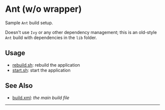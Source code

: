 # Ant (w/o wrapper)
Sample `Ant` build setup.

Doesn't use `Ivy` or any other dependency management; this is an old-style `Ant` build with dependencies in the `lib` folder.

## Usage
* [rebuild.sh](/rebuild.sh): rebuild the application
* [start.sh](/start.sh): start the application

## See Also
* [build.xml](/build.xml): _the main build file_

---
